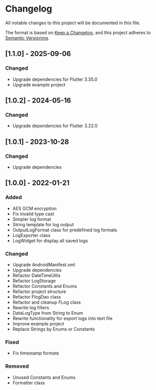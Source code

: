 # Changelog
All notable changes to this project will be documented in this file.

The format is based on [Keep a Changelog](https://keepachangelog.com/en/1.0.0/),
and this project adheres to [Semantic Versioning](https://semver.org/spec/v2.0.0.html).


## [1.1.0] - 2025-09-06
### Changed
- Upgrade dependencies for Flutter 3.35.0
- Upgrade example project

## [1.0.2] - 2024-05-16
### Changed
- Upgrade dependencies for Flutter 3.22.0

## [1.0.1] - 2023-10-28
### Changed
- Upgrade dependencies

## [1.0.0] - 2022-01-21
### Added
- AES GCM encryption
- Fix invalid type cast
- Simpler log format
- String template for log output
- OutputLogFormat class for predefined log formats
- LogExporter class
- LogWidget for display all saved logs

### Changed
- Upgrade AndroidManifest.xml
- Upgrade dependencies
- Refactor DateTimeUtils
- Refactor LogStorage
- Refactor Constants and Enums
- Refactor project structure
- Refactor FlogDao class
- Refactor and cleanup FLog class
- Rewrite log filters
- DataLogType from String to Enum
- Rewrite functionality for export logs into text file
- Improve example project
- Replace Strings by Enums or Constants  

### Fixed
- Fix timestamp formats

### Removed
- Unused Constants and Enums
- Formatter class


